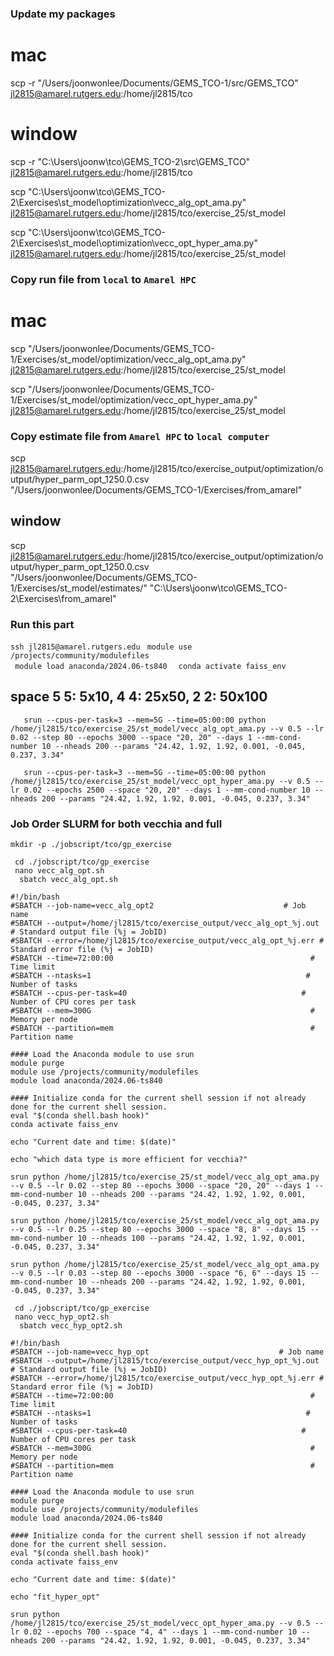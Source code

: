 ### Update my packages
# mac
scp -r "/Users/joonwonlee/Documents/GEMS_TCO-1/src/GEMS_TCO" jl2815@amarel.rutgers.edu:/home/jl2815/tco

# window
scp -r "C:\Users\joonw\tco\GEMS_TCO-2\src\GEMS_TCO" jl2815@amarel.rutgers.edu:/home/jl2815/tco 

scp "C:\Users\joonw\tco\GEMS_TCO-2\Exercises\st_model\optimization\vecc_alg_opt_ama.py" jl2815@amarel.rutgers.edu:/home/jl2815/tco/exercise_25/st_model 

scp "C:\Users\joonw\tco\GEMS_TCO-2\Exercises\st_model\optimization\vecc_opt_hyper_ama.py" jl2815@amarel.rutgers.edu:/home/jl2815/tco/exercise_25/st_model


### Copy run file from ```local``` to ```Amarel HPC```
# mac

scp "/Users/joonwonlee/Documents/GEMS_TCO-1/Exercises/st_model/optimization/vecc_alg_opt_ama.py" jl2815@amarel.rutgers.edu:/home/jl2815/tco/exercise_25/st_model

scp "/Users/joonwonlee/Documents/GEMS_TCO-1/Exercises/st_model/optimization/vecc_opt_hyper_ama.py" jl2815@amarel.rutgers.edu:/home/jl2815/tco/exercise_25/st_model


### Copy estimate file from ```Amarel HPC``` to ```local computer```

scp jl2815@amarel.rutgers.edu:/home/jl2815/tco/exercise_output/optimization/output/hyper_parm_opt_1250.0.csv "/Users/joonwonlee/Documents/GEMS_TCO-1/Exercises/from_amarel"


## window
scp jl2815@amarel.rutgers.edu:/home/jl2815/tco/exercise_output/optimization/output/hyper_parm_opt_1250.0.csv "/Users/joonwonlee/Documents/GEMS_TCO-1/Exercises/st_model/estimates/"  "C:\\Users\\joonw\\tco\\GEMS_TCO-2\\Exercises\\from_amarel"


### Run this part
```ssh jl2815@amarel.rutgers.edu```
```  module use /projects/community/modulefiles  ```           
```  module load anaconda/2024.06-ts840  ``` 
```  conda activate faiss_env   ```


## space 5 5: 5x10, 4 4: 25x50, 2 2: 50x100


```    srun --cpus-per-task=3 --mem=5G --time=05:00:00 python /home/jl2815/tco/exercise_25/st_model/vecc_alg_opt_ama.py --v 0.5 --lr 0.02 --step 80 --epochs 3000 --space "20, 20" --days 1 --mm-cond-number 10 --nheads 200 --params "24.42, 1.92, 1.92, 0.001, -0.045, 0.237, 3.34"    ```

```    srun --cpus-per-task=3 --mem=5G --time=05:00:00 python /home/jl2815/tco/exercise_25/st_model/vecc_opt_hyper_ama.py --v 0.5 --lr 0.02 --epochs 2500 --space "20, 20" --days 1 --mm-cond-number 10 --nheads 200 --params "24.42, 1.92, 1.92, 0.001, -0.045, 0.237, 3.34" ```


### Job Order SLURM for both vecchia and full
```mkdir -p ./jobscript/tco/gp_exercise```     


```  cd ./jobscript/tco/gp_exercise  ```   
```  nano vecc_alg_opt.sh  ```        
 ```   sbatch vecc_alg_opt.sh   ```

``` 
#!/bin/bash
#SBATCH --job-name=vecc_alg_opt2                             # Job name
#SBATCH --output=/home/jl2815/tco/exercise_output/vecc_alg_opt_%j.out     # Standard output file (%j = JobID)
#SBATCH --error=/home/jl2815/tco/exercise_output/vecc_alg_opt_%j.err # Standard error file (%j = JobID)
#SBATCH --time=72:00:00                                            # Time limit
#SBATCH --ntasks=1                                                # Number of tasks
#SBATCH --cpus-per-task=40                                       # Number of CPU cores per task
#SBATCH --mem=300G                                                 # Memory per node
#SBATCH --partition=mem                                            # Partition name

#### Load the Anaconda module to use srun 
module purge                                              
module use /projects/community/modulefiles                 
module load anaconda/2024.06-ts840 

#### Initialize conda for the current shell session if not already done for the current shell session.
eval "$(conda shell.bash hook)"
conda activate faiss_env

echo "Current date and time: $(date)"

echo "which data type is more efficient for vecchia?"

srun python /home/jl2815/tco/exercise_25/st_model/vecc_alg_opt_ama.py --v 0.5 --lr 0.02 --step 80 --epochs 3000 --space "20, 20" --days 1 --mm-cond-number 10 --nheads 200 --params "24.42, 1.92, 1.92, 0.001, -0.045, 0.237, 3.34" 

srun python /home/jl2815/tco/exercise_25/st_model/vecc_alg_opt_ama.py --v 0.5 --lr 0.25 --step 80 --epochs 3000 --space "8, 8" --days 15 --mm-cond-number 10 --nheads 100 --params "24.42, 1.92, 1.92, 0.001, -0.045, 0.237, 3.34" 

srun python /home/jl2815/tco/exercise_25/st_model/vecc_alg_opt_ama.py --v 0.5 --lr 0.03 --step 80 --epochs 3000 --space "6, 6" --days 15 --mm-cond-number 10 --nheads 200 --params "24.42, 1.92, 1.92, 0.001, -0.045, 0.237, 3.34" 

```

```  cd ./jobscript/tco/gp_exercise  ```  
```  nano vecc_hyp_opt2.sh  ```        
 ```   sbatch vecc_hyp_opt2.sh   ```

``` 
#!/bin/bash
#SBATCH --job-name=vecc_hyp_opt                             # Job name
#SBATCH --output=/home/jl2815/tco/exercise_output/vecc_hyp_opt_%j.out     # Standard output file (%j = JobID)
#SBATCH --error=/home/jl2815/tco/exercise_output/vecc_hyp_opt_%j.err # Standard error file (%j = JobID)
#SBATCH --time=72:00:00                                            # Time limit
#SBATCH --ntasks=1                                                # Number of tasks
#SBATCH --cpus-per-task=40                                       # Number of CPU cores per task
#SBATCH --mem=300G                                                 # Memory per node
#SBATCH --partition=mem                                            # Partition name

#### Load the Anaconda module to use srun 
module purge                                              
module use /projects/community/modulefiles                 
module load anaconda/2024.06-ts840 

#### Initialize conda for the current shell session if not already done for the current shell session.
eval "$(conda shell.bash hook)"
conda activate faiss_env

echo "Current date and time: $(date)"

echo "fit_hyper_opt"

srun python /home/jl2815/tco/exercise_25/st_model/vecc_opt_hyper_ama.py --v 0.5 --lr 0.02 --epochs 700 --space "4, 4" --days 1 --mm-cond-number 10 --nheads 200 --params "24.42, 1.92, 1.92, 0.001, -0.045, 0.237, 3.34" 

```






